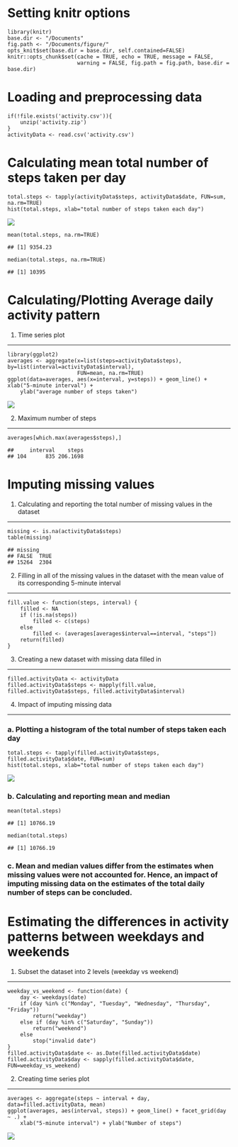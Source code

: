 Setting knitr options
=====================

    library(knitr)
    base.dir <- "/Documents"
    fig.path <- "/Documents/figure/"
    opts_knit$set(base.dir = base.dir, self.contained=FALSE)
    knitr::opts_chunk$set(cache = TRUE, echo = TRUE, message = FALSE, 
                          warning = FALSE, fig.path = fig.path, base.dir = base.dir) 

Loading and preprocessing data
==============================

    if(!file.exists('activity.csv')){
        unzip('activity.zip')
    }
    activityData <- read.csv('activity.csv')

Calculating mean total number of steps taken per day
====================================================

    total.steps <- tapply(activityData$steps, activityData$date, FUN=sum, na.rm=TRUE)
    hist(total.steps, xlab="total number of steps taken each day")

![](/figure/unnamed-chunk-2-1.png)

    mean(total.steps, na.rm=TRUE)

    ## [1] 9354.23

    median(total.steps, na.rm=TRUE)

    ## [1] 10395

Calculating/Plotting Average daily activity pattern
===================================================

1. Time series plot
-------------------

    library(ggplot2)
    averages <- aggregate(x=list(steps=activityData$steps), by=list(interval=activityData$interval),
                          FUN=mean, na.rm=TRUE)
    ggplot(data=averages, aes(x=interval, y=steps)) + geom_line() + xlab("5-minute interval") +
        ylab("average number of steps taken")

![](/figure/unnamed-chunk-3-1.png)

2. Maximum number of steps
--------------------------

    averages[which.max(averages$steps),]

    ##     interval    steps
    ## 104      835 206.1698

Imputing missing values
=======================

1. Calculating and reporting the total number of missing values in the dataset
------------------------------------------------------------------------------

    missing <- is.na(activityData$steps)
    table(missing)

    ## missing
    ## FALSE  TRUE 
    ## 15264  2304

2. Filling in all of the missing values in the dataset with the mean value of its corresponding 5-minute interval
-----------------------------------------------------------------------------------------------------------------

    fill.value <- function(steps, interval) {
        filled <- NA
        if (!is.na(steps))
            filled <- c(steps)
        else
            filled <- (averages[averages$interval==interval, "steps"])
        return(filled)
    }

3. Creating a new dataset with missing data filled in
-----------------------------------------------------

    filled.activityData <- activityData
    filled.activityData$steps <- mapply(fill.value, filled.activityData$steps, filled.activityData$interval)

4. Impact of imputing missing data
----------------------------------

### a. Plotting a histogram of the total number of steps taken each day

    total.steps <- tapply(filled.activityData$steps, filled.activityData$date, FUN=sum)
    hist(total.steps, xlab="total number of steps taken each day")

![](/figure/unnamed-chunk-8-1.png)

### b. Calculating and reporting mean and median

    mean(total.steps)

    ## [1] 10766.19

    median(total.steps)

    ## [1] 10766.19

### c. Mean and median values differ from the estimates when missing values were not accounted for. Hence, an impact of imputing missing data on the estimates of the total daily number of steps can be concluded.

Estimating the differences in activity patterns between weekdays and weekends
=============================================================================

1. Subset the dataset into 2 levels (weekday vs weekend)
--------------------------------------------------------

    weekday_vs_weekend <- function(date) {
        day <- weekdays(date)
        if (day %in% c("Monday", "Tuesday", "Wednesday", "Thursday", "Friday"))
            return("weekday")
        else if (day %in% c("Saturday", "Sunday"))
            return("weekend")
        else
            stop("invalid date")
    }
    filled.activityData$date <- as.Date(filled.activityData$date)
    filled.activityData$day <- sapply(filled.activityData$date, FUN=weekday_vs_weekend)

2. Creating time series plot
----------------------------

    averages <- aggregate(steps ~ interval + day, data=filled.activityData, mean)
    ggplot(averages, aes(interval, steps)) + geom_line() + facet_grid(day ~ .) +
        xlab("5-minute interval") + ylab("Number of steps")

![](/figure/unnamed-chunk-11-1.png)
